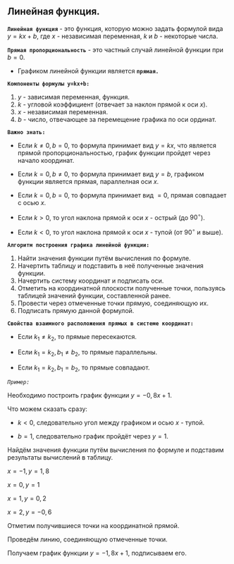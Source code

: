 ## Линейная функция.

**`Линейная функция`** - это функция, которую можно задать формулой вида $y=kx+b$, где $x$ - независимая переменная, $k$ и $b$ - некоторые числа.

**`Прямая пропорциональность`** - это частный случай линейной функции при $b=0.$

- Графиком линейной функции является **`прямая.`**

**`Компоненты формулы y=kx+b:`**

1) $y$ - зависимая переменная, функция.
2) $k$ - угловой коэффициент (отвечает за наклон прямой к оси $x$).
3) $x$ - независимая переменная.
4) $b$ - число, отвечающее за перемещение графика по оси ординат.

**`Важно знать:`**

- Если  $k\not ={0}, b=0,$ то формула принимает вид $y=kx,$ что является прямой пропорциональностью, график функции пройдет через начало координат.

- Если $k=0, b\not ={0}$, то формула принимает вид $y=b$, графиком функции является прямая, параллелная оси $x.$

- Если $k=0, b=0,$ то формула принимает вид $=0$, прямая совпадает с осью $x.$

- Если $k>0,$ то угол наклона прямой к оси $x$ - острый (до $90^{\circ}$).

- Если $k<0,$ то угол наклона прямой к оси $x$ - тупой (от $90^{\circ}$ и выше).

**`Алгоритм построения графика линейной функции:`**

1) Найти значения функции путём вычисления по формуле.
2) Начертить таблицу и подставить в неё полученные значения функции.
3) Начертить систему координат и подписать оси.
4) Отметить на координатной плоскости полученные точки, пользуясь таблицей значений функции, составленной ранее.
5) Провести через отмеченные точки прямую, соединяющую их.
6) Подписать прямую данной формулой.

**`Свойства взаимного расположения прямых в системе координат:`**

- Если $k_1\not ={k_2},$ то прямые пересекаются.

- Если $k_1=k_2, b_1\not ={b_2},$ то прямые параллельны.

- Если $k_1=k_2, b_1=b_2,$ то прямые совпадают.

*`Пример:`*

Необходимо построить график функции $y=-0,8x+1$.

Что можем сказать сразу:

- $k<0,$ следовательно угол между графиком и осью $x$ - тупой.

- $b=1,$ следовательно график пройдёт через $y=1$.

Найдём значения функции путём вычисления по формуле и подставим результаты вычислений в таблицу.

$x=-1, y=1,8$

$x=0, y=1$

$x=1, y=0,2$

$x=2, y=-0,6$

Отметим получившиеся точки на координатной прямой.

Проведём линию, соединяющую отмеченные точки.

Получаем график функции $y=-1,8x+1$, подписываем его.